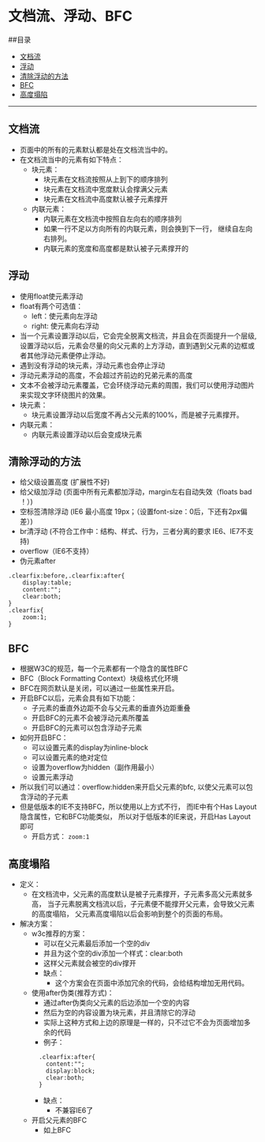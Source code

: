 
# 文档流、浮动、BFC
##目录
* [文档流](#文档流)
* [浮动](#浮动)
* [清除浮动的方法](#清除浮动的方法)
* [BFC](#BFC)
* [高度塌陷](#高度塌陷)
***

## 文档流
* 页面中的所有的元素默认都是处在文档流当中的。
* 在文档流当中的元素有如下特点：
  * 块元素：
    * 块元素在文档流按照从上到下的顺序排列
    * 块元素在文档流中宽度默认会撑满父元素
    * 块元素在文档流中高度默认被子元素撑开
  * 内联元素：
    * 内联元素在文档流中按照自左向右的顺序排列
    * 如果一行不足以方向所有的内联元素，则会换到下一行，
        继续自左向右排列。
    * 内联元素的宽度和高度都是默认被子元素撑开的    
## 浮动
* 使用float使元素浮动
* float有两个可选值：
  * left：使元素向左浮动
  * right: 使元素向右浮动
* 当一个元素设置浮动以后，它会完全脱离文档流，并且会在页面提升一个层级,
  设置浮动以后，元素会尽量的向父元素的上方浮动，直到遇到父元素的边框或者其他浮动元素便停止浮动。
* 遇到没有浮动的块元素，浮动元素也会停止浮动
* 浮动元素浮动的高度，不会超过齐前边的兄弟元素的高度
* 文本不会被浮动元素覆盖，它会环绕浮动元素的周围，我们可以使用浮动图片来实现文字环绕图片的效果。
* 块元素：
  * 块元素设置浮动以后宽度不再占父元素的100%，而是被子元素撑开。
* 内联元素：
  * 内联元素设置浮动以后会变成块元素
## 清除浮动的方法
* 给父级设置高度 (扩展性不好)
* 给父级加浮动 (页面中所有元素都加浮动，margin左右自动失效（floats bad ！）)
* 空标签清除浮动 (IE6 最小高度 19px；（设置font-size：0后，下还有2px偏差）)
* br清浮动	(不符合工作中：结构、样式、行为，三者分离的要求  IE6、IE7不支持)
* overflow（IE6不支持）
* 伪元素after
```
.clearfix:before,.clearfix:after{
	display:table;
	content:"";
	clear:both;
}
.clearfix{
	zoom:1;
}
```
## BFC
  * 根据W3C的规范，每一个元素都有一个隐含的属性BFC
  * BFC（Block Formatting Context）块级格式化环境
  * BFC在网页默认是关闭，可以通过一些属性来开启。
  * 开启BFC以后，元素会具有如下功能：
    * 子元素的垂直外边距不会与父元素的垂直外边距重叠
    * 开启BFC的元素不会被浮动元素所覆盖
    * 开启BFC的元素可以包含浮动子元素
  * 如何开启BFC：
    * 可以设置元素的display为inline-block
    * 可以设置元素的绝对定位
    * 设置为overflow为hidden（副作用最小）
    * 设置元素浮动
  * 所以我们可以通过：overflow:hidden来开启父元素的bfc,
    以使父元素可以包含浮动的子元素	
  * 但是低版本的IE不支持BFC，所以使用以上方式不行，
    而IE中有个Has Layout隐含属性，它和BFC功能类似，
    所以对于低版本的IE来说，开启Has Layout即可
    * 开启方式：
      `zoom:1`
## 高度塌陷
* 定义：
  * 在文档流中，父元素的高度默认是被子元素撑开，子元素多高父元素就多高，
    当子元素脱离文档流以后，子元素便不能撑开父元素，会导致父元素的高度塌陷，
      父元素高度塌陷以后会影响到整个的页面的布局。
* 解决方案：
  * w3c推荐的方案：
    * 可以在父元素最后添加一个空的div
    * 并且为这个空的div添加一个样式：clear:both
    * 这样父元素就会被空的div撑开
    * 缺点：
      * 这个方案会在页面中添加冗余的代码，会给结构增加无用代码。
  * 使用after伪类(推荐方式)：
    * 通过after伪类向父元素的后边添加一个空的内容
    * 然后为空的内容设置为块元素，并且清除它的浮动
    * 实际上这种方式和上边的原理是一样的，只不过它不会为页面增加多余的代码
    * 例子：
    ```
      .clearfix:after{
        content:"";
        display:block;
        clear:both;
      }
    ```
    * 缺点：
      * 不兼容IE6了
  * 开启父元素的BFC
	  * 如上BFC
